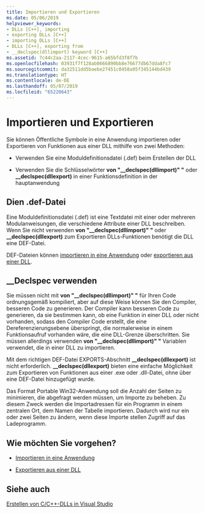 ```yaml
---
title: Importieren und Exportieren
ms.date: 05/06/2019
helpviewer_keywords:
- DLLs [C++], importing
- exporting DLLs [C++]
- importing DLLs [C++]
- DLLs [C++], exporting from
- __declspec(dllimport) keyword [C++]
ms.assetid: 7c44c2aa-2117-4cec-9615-a65bfd3f8f7b
ms.openlocfilehash: 03931f7f128ab0666890bb8e76677db67dda8fc7
ms.sourcegitcommit: da32511dd5baebe27451c0458a95f345144bd439
ms.translationtype: HT
ms.contentlocale: de-DE
ms.lasthandoff: 05/07/2019
ms.locfileid: "65220643"
---
```

# <a name="importing-and-exporting"></a>Importieren und Exportieren

Sie können Öffentliche Symbole in eine Anwendung importieren oder Exportieren von Funktionen aus einer DLL mithilfe von zwei Methoden:

- Verwenden Sie eine Moduldefinitionsdatei (.def) beim Erstellen der DLL

- Verwenden Sie die Schlüsselwörter **von "__declspec(dllimport)" "** oder **__declspec(dllexport)** in einer Funktionsdefinition in der hauptanwendung

## <a name="using-a-def-file"></a>Dien .def-Datei

Eine Moduldefinitionsdatei (.def) ist eine Textdatei mit einer oder mehreren Modulanweisungen, die verschiedene Attribute einer DLL beschreiben. Wenn Sie nicht verwenden **von "__declspec(dllimport)" "** oder **__declspec(dllexport)** zum Exportieren DLLs-Funktionen benötigt die DLL eine DEF-Datei.

DEF-Dateien können [importieren in eine Anwendung](importing-using-def-files.md) oder [exportieren aus einer DLL](exporting-from-a-dll-using-def-files.md).

## <a name="using-declspec"></a>__Declspec verwenden

Sie müssen nicht mit **von "__declspec(dllimport)" "** für Ihren Code ordnungsgemäß kompiliert, aber auf diese Weise können Sie den Compiler, besseren Code zu generieren. Der Compiler kann besseren Code zu generieren, da sie bestimmen kann, ob eine Funktion in einer DLL oder nicht vorhanden, sodass den Compiler Code erstellt, die eine Dereferenzierungsebene überspringt, die normalerweise in einem Funktionsaufruf vorhanden wäre, die eine DLL-Grenze überschritten. Sie müssen allerdings verwenden **von "__declspec(dllimport)" "** Variablen verwendet, die in einer DLL zu importieren.

Mit dem richtigen DEF-Datei EXPORTS-Abschnitt **__declspec(dllexport)** ist nicht erforderlich. **__declspec(dllexport)** bieten eine einfache Möglichkeit zum Exportieren von Funktionen aus einer .exe oder .dll-Datei, ohne über eine DEF-Datei hinzugefügt wurde.

Das Format Portable Win32-Anwendung soll die Anzahl der Seiten zu minimieren, die abgefragt werden müssen, um Importe zu beheben. Zu diesem Zweck werden die Importadressen für ein Programm in einem zentralen Ort, dem Namen der Tabelle importieren. Dadurch wird nur ein oder zwei Seiten zu ändern, wenn diese Importe stellen Zugriff auf das Ladeprogramm.

## <a name="what-do-you-want-to-do"></a>Wie möchten Sie vorgehen?

- [Importieren in eine Anwendung](importing-into-an-application-using-declspec-dllimport.md)

- [Exportieren aus einer DLL](exporting-from-a-dll.md)

## <a name="see-also"></a>Siehe auch

[Erstellen von C/C++-DLLs in Visual Studio](dlls-in-visual-cpp.md)
